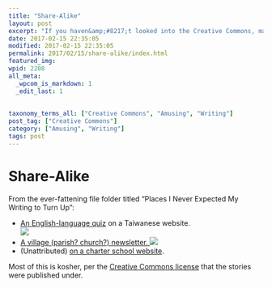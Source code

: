 ```yaml
---
title: "Share-Alike"
layout: post
excerpt: "If you haven&amp;#8217;t looked into the Creative Commons, maybe you should."
date: 2017-02-15 22:35:05
modified: 2017-02-15 22:35:05
permalink: 2017/02/15/share-alike/index.html
featured_img: 
wpid: 2208
all_meta: 
  _wpcom_is_markdown: 1
  _edit_last: 1
  
  
taxonomy_terms_all: ["Creative Commons", "Amusing", "Writing"]
post_tag: ["Creative Commons"]
category: ["Amusing", "Writing"]
tags: post
---
```


# Share-Alike

From the ever-fattening file folder titled “Places I Never Expected My Writing to Turn Up”:

- [An English-language quiz](http://www.library.scu.edu.tw/exam/ma_2/comm/b_eng/100.pdf) on a Taiwanese website.  
  [![](https://patrickjohanneson.com/wp-content/uploads/2017/02/the-wait-in-an-exam-600x590.png)](https://patrickjohanneson.com/wp-content/uploads/2017/02/the-wait-in-an-exam.png)
- [A village (parish? church?) newsletter.  ](http://padburyvillage.com/Pump%20January%202013.pdf)[![](https://patrickjohanneson.com/wp-content/uploads/2017/02/the-wait-padbury-pump-600x240.png)](https://patrickjohanneson.com/wp-content/uploads/2017/02/the-wait-padbury-pump.png)
- (Unattributed) [on a charter school website](https://sites.google.com/a/compasscharter.org/english/speech/toneofvoicepractice-1).

Most of this is kosher, per the [Creative Commons license](http://creativecommons.org/licenses/by-sa/2.5/) that the stories were published under.